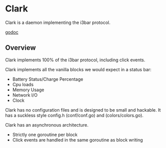 
# Clark

Clark is a daemon implementing the i3bar protocol.

[godoc](https://godoc.org/github.com/JamesWelchman/clark)

## Overview

Clark implements 100% of the i3bar protocol, including click events.

Clark implements all the vanilla blocks we would expect in a status bar:

   - Battery Status/Charge Percentage
   - Cpu loads
   - Memory Usage
   - Network I/O
   - Clock

Clark has no configuration files and is designed to be small and hackable.
It has a suckless style config.h (conf/conf.go) and (colors/colors.go).

Clark has an asynchronous architecture.

   - Strictly one goroutine per block
   - Click events are handled in the same goroutine as block writing
